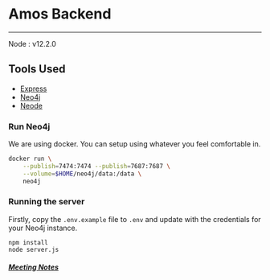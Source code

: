 # Amos Backend

---

Node : v12.2.0

## Tools Used
- [Express](https://expressjs.com/)
- [Neo4j](https://neo4j.com/)
- [Neode](https://www.npmjs.com/package/neode)

### Run Neo4j
We are using docker. You can setup using whatever you feel comfortable in.
```bash
docker run \
    --publish=7474:7474 --publish=7687:7687 \
    --volume=$HOME/neo4j/data:/data \
    neo4j
```

### Running the server
Firstly, copy the `.env.example` file to `.env` and update with the credentials for your Neo4j instance.

```
npm install
node server.js
```

##### [Meeting Notes](https://hackmd.io/jzQRquIjS4CU-_IICNIGcQ)
